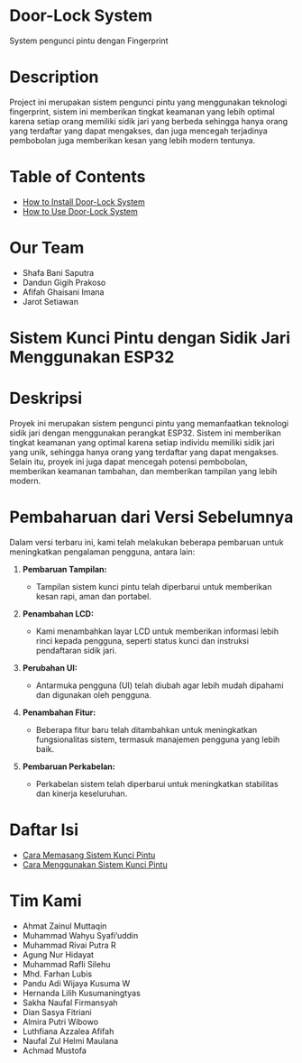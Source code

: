 # Door-Lock System
System pengunci pintu dengan Fingerprint

# Description
Project ini merupakan sistem pengunci pintu yang menggunakan teknologi fingerprint, sistem ini memberikan tingkat keamanan yang lebih optimal karena setiap orang memiliki sidik jari yang berbeda sehingga hanya orang yang terdaftar yang dapat mengakses, dan juga mencegah terjadinya pembobolan juga memberikan kesan yang lebih modern tentunya. 

# Table of Contents
- <a href="https://github.com/FOSTI-UMS/door-lock/blob/main/Manual%20User%20Door-lock%20System/How%20to%20install.md">How to Install Door-Lock System</a>
- <a href="https://github.com/FOSTI-UMS/door-lock/blob/main/Manual%20User%20Door-lock%20System/How%20to%20use.md">How to Use Door-Lock System</a>

# Our Team
* Shafa Bani Saputra<br>
* Dandun Gigih Prakoso<br>
* Afifah Ghaisani Imana<br>
* Jarot Setiawan<br>


# Sistem Kunci Pintu dengan Sidik Jari Menggunakan ESP32

# Deskripsi
Proyek ini merupakan sistem pengunci pintu yang memanfaatkan teknologi sidik jari dengan menggunakan perangkat ESP32. Sistem ini memberikan tingkat keamanan yang optimal karena setiap individu memiliki sidik jari yang unik, sehingga hanya orang yang terdaftar yang dapat mengakses. Selain itu, proyek ini juga dapat mencegah potensi pembobolan, memberikan keamanan tambahan, dan memberikan tampilan yang lebih modern.

# Pembaharuan dari Versi Sebelumnya
Dalam versi terbaru ini, kami telah melakukan beberapa pembaruan untuk meningkatkan pengalaman pengguna, antara lain:

1. **Pembaruan Tampilan:**
   - Tampilan sistem kunci pintu telah diperbarui untuk memberikan kesan rapi, aman dan portabel.

2. **Penambahan LCD:**
   - Kami menambahkan layar LCD untuk memberikan informasi lebih rinci kepada pengguna, seperti status kunci dan instruksi pendaftaran sidik jari.

3. **Perubahan UI:**
   - Antarmuka pengguna (UI) telah diubah agar lebih mudah dipahami dan digunakan oleh pengguna.

4. **Penambahan Fitur:**
   - Beberapa fitur baru telah ditambahkan untuk meningkatkan fungsionalitas sistem, termasuk manajemen pengguna yang lebih baik.

5. **Pembaruan Perkabelan:**
   - Perkabelan sistem telah diperbarui untuk meningkatkan stabilitas dan kinerja keseluruhan.

# Daftar Isi
- <a href="[https://github.com/FOSTI-UMS/esp32-doorlock/blob/main/Manual%20User%20Door-lock%20System/How%20to%20install.md](https://github.com/FOSTI-UMS/esp32-doorlock/blob/main/Manual%20User%20Door-lock%20System/How%20to%20install.md)">Cara Memasang Sistem Kunci Pintu</a>
- <a href="[https://github.com/FOSTI-UMS/esp32-doorlock/blob/main/Manual%20User%20Door-lock%20System/How%20to%20use.md](https://github.com/FOSTI-UMS/esp32-doorlock/blob/main/Manual%20User%20Door-lock%20System/How%20to%20use.md)">Cara Menggunakan Sistem Kunci Pintu</a>

# Tim Kami
* Ahmat Zainul Muttaqin
* Muhammad Wahyu Syafi’uddin
* Muhammad Rivai Putra R
* Agung Nur Hidayat
* Muhammad Rafli Silehu
* Mhd. Farhan Lubis
* Pandu Adi Wijaya Kusuma W
* Hernanda Lilih Kusumaningtyas
* Sakha Naufal Firmansyah
* Dian Sasya Fitriani
* Almira Putri Wibowo
* Luthfiana Azzalea Afifah
* Naufal Zul Helmi Maulana
* Achmad Mustofa
